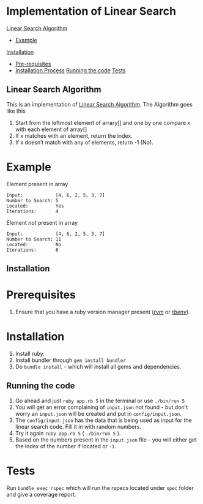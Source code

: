 # Implementation of Linear Search

[Linear Search Algorithm](#linear-search-algorithm)
 - [Example](#example)

[Installation](#installation)
 - [Pre-requisites](#prerequisites)
 - [Installation Process](#installation-process)
[Running the code](#running-the-code)
[Tests](#tests)

## Linear Search Algorithm

This is an implementation of [Linear Search Algorithm](https://guides.github.com/features/mastering-markdown/). The Algorithm goes like this

1. Start from the leftmost element of arrary[] and one by one compare x with each element of array[]
2. If x matches with an element, return the index.
3. If x doesn’t match with any of elements, return -1 (No).

# Example

Element present in  array
```
Input: 	          [4, 6, 2, 5, 3, 7]
Number to Search: 5
Located:          Yes
Iterations:       4
```
Element _not_ present in  array
```
Input: 	          [4, 6, 2, 5, 3, 7]
Number to Search: 11
Located:          No
Iterations:       6
```

## Installation

# Prerequisites
1. Ensure that you have a ruby version manager present ([*rvm*](https://rvm.io/) or [*rbenv*](https://github.com/rbenv/rbenv)).

# Installation
1. Install ruby.
2. Install bundler through `gem install bundler`
3. Do `bundle install` - which will install all gems and dependencies.

## Running the code
1. Go ahead and just `ruby app.rb 5` in the terminal or use `./bin/run 5`
2. You will get an error complaining of `input.json` not found - but don't worry an `input.json` will be created and put in `config/input.json`.
3. The `config/input.json` has the data that is being used as input for the linear search code. Fill it in with random numbers.
4. Try it again `ruby app.rb 5` ( `./bin/run 5` ).
5. Based on the numbers present in the `input.json` file - you will either get the index of the number if located or `-1`.

# Tests
Run `bundle exec rspec` which will run the rspecs located under `spec` folder and give a coverage report.
